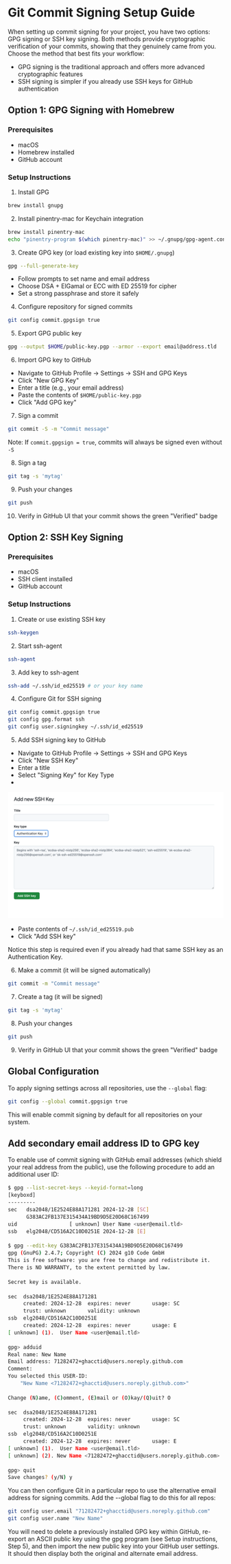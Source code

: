 # Git Commit Signing Setup Guide

When setting up commit signing for your project, you have two options: GPG signing or SSH key signing. Both methods provide cryptographic verification of your commits, showing that they genuinely came from you. Choose the method that best fits your workflow:

- GPG signing is the traditional approach and offers more advanced cryptographic features
- SSH signing is simpler if you already use SSH keys for GitHub authentication

## Option 1: GPG Signing with Homebrew

### Prerequisites
- macOS
- Homebrew installed
- GitHub account

### Setup Instructions

1. Install GPG
```bash
brew install gnupg
```

2. Install pinentry-mac for Keychain integration
```bash
brew install pinentry-mac
echo "pinentry-program $(which pinentry-mac)" >> ~/.gnupg/gpg-agent.conf
```

3. Create GPG key (or load existing key into `$HOME/.gnupg`)
```bash
gpg --full-generate-key
```
- Follow prompts to set name and email address
- Choose DSA + ElGamal or ECC with ED 25519 for cipher
- Set a strong passphrase and store it safely

4. Configure repository for signed commits
```bash
git config commit.gpgsign true
```

5. Export GPG public key
```bash
gpg --output $HOME/public-key.pgp --armor --export email@address.tld
```

6. Import GPG key to GitHub
- Navigate to GitHub Profile → Settings → SSH and GPG Keys
- Click "New GPG Key"
- Enter a title (e.g., your email address)
- Paste the contents of `$HOME/public-key.pgp`
- Click "Add GPG key"

7. Sign a commit
```bash
git commit -S -m "Commit message"
```
Note: If `commit.gpgsign = true`, commits will always be signed even without `-S`

8. Sign a tag
```bash
git tag -s 'mytag'
```

9. Push your changes
```bash
git push
```

10. Verify in GitHub UI that your commit shows the green "Verified" badge

## Option 2: SSH Key Signing

### Prerequisites
- macOS
- SSH client installed
- GitHub account

### Setup Instructions

1. Create or use existing SSH key
```bash
ssh-keygen
```

2. Start ssh-agent
```bash
ssh-agent
```

3. Add key to ssh-agent
```bash
ssh-add ~/.ssh/id_ed25519 # or your key name
```

4. Configure Git for SSH signing
```bash
git config commit.gpgsign true
git config gpg.format ssh
git config user.signingkey ~/.ssh/id_ed25519
```

5. Add SSH signing key to GitHub
- Navigate to GitHub Profile → Settings → SSH and GPG Keys
- Click "New SSH Key"
- Enter a title
- Select "Signing Key" for Key Type
-
![singingKey.png](../img/signingKey.png)

- Paste contents of `~/.ssh/id_ed25519.pub`
- Click "Add SSH key"

Notice this step is required even if you already had that same SSH key as an Authentication Key.

6. Make a commit (it will be signed automatically)
```bash
git commit -m "Commit message"
```

7. Create a tag (it will be signed)
```bash
git tag -s 'mytag'
```

8. Push your changes
```bash
git push
```

9. Verify in GitHub UI that your commit shows the green "Verified" badge

## Global Configuration

To apply signing settings across all repositories, use the `--global` flag:

```bash
git config --global commit.gpgsign true
```

This will enable commit signing by default for all repositories on your system.

## Add secondary email address ID to GPG key

To enable use of commit signing with GitHub email addresses (which shield your real address from the public), use the following procedure to add an additional user ID:

```bash
$ gpg --list-secret-keys --keyid-format=long
[keyboxd]
---------
sec   dsa2048/1E2524E88A171281 2024-12-28 [SC]
      G383AC2FB137E315434A19BD9D5E20D68C167499
uid                 [ unknown] User Name <user@email.tld>
ssb   elg2048/CD516A2C10D0251E 2024-12-28 [E]

$ gpg --edit-key G383AC2FB137E315434A19BD9D5E20D68C167499
gpg (GnuPG) 2.4.7; Copyright (C) 2024 g10 Code GmbH
This is free software: you are free to change and redistribute it.
There is NO WARRANTY, to the extent permitted by law.

Secret key is available.

sec  dsa2048/1E2524E88A171281
     created: 2024-12-28  expires: never       usage: SC
     trust: unknown       validity: unknown
ssb  elg2048/CD516A2C10D0251E
     created: 2024-12-28  expires: never       usage: E
[ unknown] (1).  User Name <user@email.tld>

gpg> adduid
Real name: New Name
Email address: 71282472+ghacctid@users.noreply.github.com
Comment:
You selected this USER-ID:
    "New Name <71282472+ghacctid@users.noreply.github.com>"

Change (N)ame, (C)omment, (E)mail or (O)kay/(Q)uit? O

sec  dsa2048/1E2524E88A171281
     created: 2024-12-28  expires: never       usage: SC
     trust: unknown       validity: unknown
ssb  elg2048/CD516A2C10D0251E
     created: 2024-12-28  expires: never       usage: E
[ unknown] (1).  User Name <user@email.tld>
[ unknown] (2). New Name <71282472+ghacctid@users.noreply.github.com>

gpg> quit
Save changes? (y/N) y
```

You can then configure Git in a particular repo to use the alternative email address for signing commits. Add the --global flag to do this for all repos:

```bash
git config user.email "71282472+ghacctid@users.noreply.github.com"
git config user.name "New Name"
```

You will need to delete a previously installed GPG key within GitHub, re-export an ASCII public key using the gpg program (see Setup instructions, Step 5), and then import the new public key into your GitHub user settings. It should then display both the original and alternate email address.
